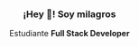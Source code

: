  <h3 align="center">¡Hey 👋! Soy milagros </h3>
</p>

<p align="center">Estudiante <strong>Full Stack Developer</strong><br /></p>
<p align="center">
